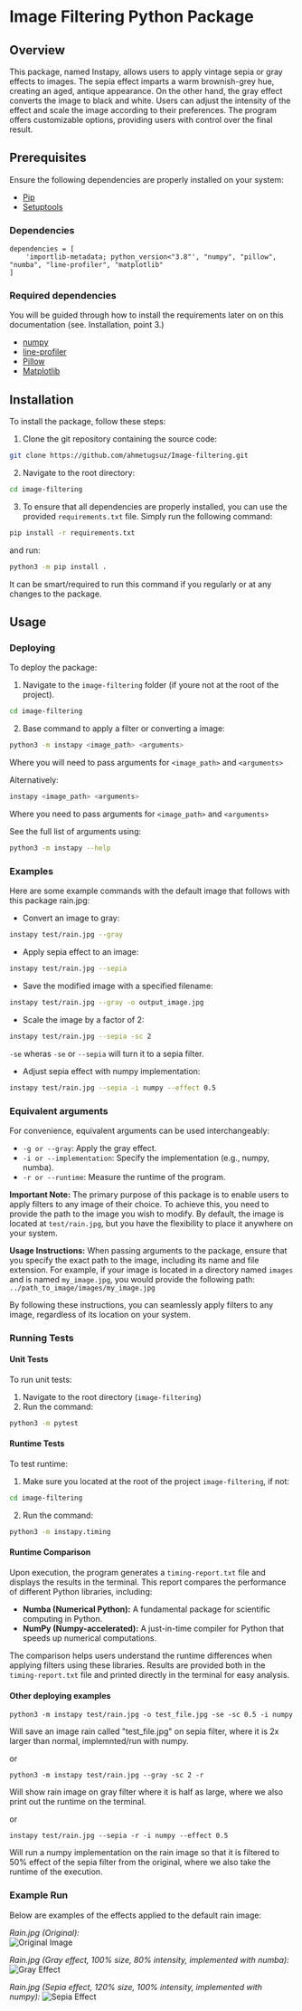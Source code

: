 # Image Filtering Python Package

## Overview

This package, named Instapy, allows users to apply vintage sepia or gray effects to images. The sepia effect imparts a warm brownish-grey hue, creating an aged, antique appearance. On the other hand, the gray effect converts the image to black and white. Users can adjust the intensity of the effect and scale the image according to their preferences. The program offers customizable options, providing users with control over the final result.

## Prerequisites

Ensure the following dependencies are properly installed on your system:

* [Pip](https://pypi.org/project/pip/)
* [Setuptools](https://pypi.org/project/setuptools/)

### Dependencies
```
dependencies = [
    'importlib-metadata; python_version<"3.8"', "numpy", "pillow", "numba", "line-profiler", "matplotlib"
]
```
### Required dependencies
You will be guided through how to install the requirements later on on this documentation (see. Installation, point 3.)

* [numpy](https://numpy.org/)
* [line-profiler](https://pypi.org/project/line-profiler/)
* [Pillow](https://pillow.readthedocs.io/en/stable/)
* [Matplotlib](https://matplotlib.org)

## Installation

To install the package, follow these steps:

1. Clone the git repository containing the source code:  
```bash 
git clone https://github.com/ahmetugsuz/Image-filtering.git
```    

2. Navigate to the root directory:
```bash 
cd image-filtering
```    

3. To ensure that all dependencies are properly installed, you can use the provided `requirements.txt` file. Simply run the following command:
```bash
pip install -r requirements.txt
```   
and run:  

```bash 
python3 -m pip install .
```   
It can be smart/required to run this command if you regularly or at any changes to the package. 

## Usage

### Deploying

To deploy the package:
1. Navigate to the `image-filtering` folder (if youre not at the root of the project).
```bash 
cd image-filtering
```    

2. Base command to apply a filter or converting a image:  
```bash
python3 -m instapy <image_path> <arguments>  
```  
Where you will need to pass arguments for `<image_path>` and `<arguments>`  

Alternatively:
```bash
instapy <image_path> <arguments>
```  

Where you need to pass arguments for `<image_path>` and `<arguments>`   

See the full list of arguments using:  
```bash 
python3 -m instapy --help
```   

### Examples

Here are some example commands with the default image that follows with this package rain.jpg:

* Convert an image to gray:  
```bash
instapy test/rain.jpg --gray
```   

* Apply sepia effect to an image:  
```bash 
instapy test/rain.jpg --sepia
```

* Save the modified image with a specified filename:
```bash 
instapy test/rain.jpg --gray -o output_image.jpg
```    

* Scale the image by a factor of 2:  
```bash 
instapy test/rain.jpg --sepia -sc 2
```  

`-se` wheras `-se` or `--sepia` will turn it to a sepia filter.

* Adjust sepia effect with numpy implementation:
```bash 
instapy test/rain.jpg --sepia -i numpy --effect 0.5
```   

### Equivalent arguments

For convenience, equivalent arguments can be used interchangeably:

* `-g or --gray`: Apply the gray effect.
* `-i or --implementation`: Specify the implementation (e.g., numpy, numba).
* `-r or --runtime`: Measure the runtime of the program.

**Important Note:**
The primary purpose of this package is to enable users to apply filters to any image of their choice. To achieve this, you need to provide the path to the image you wish to modify. By default, the image is located at `test/rain.jpg`, but you have the flexibility to place it anywhere on your system.

**Usage Instructions:**
When passing arguments to the package, ensure that you specify the exact path to the image, including its name and file extension. For example, if your image is located in a directory named `images` and is named `my_image.jpg`, you would provide the following path:
`../path_to_image/images/my_image.jpg`

By following these instructions, you can seamlessly apply filters to any image, regardless of its location on your system.


### Running Tests

#### Unit Tests
To run unit tests:
1. Navigate to the root directory (`image-filtering`)
2. Run the command:  
```bash 
python3 -m pytest
```   

#### Runtime Tests
To test runtime:
1. Make sure you located at the root of the project `image-filtering`, if not:
```bash 
cd image-filtering
```   

2. Run the command:  
```bash 
python3 -m instapy.timing
```   

#### Runtime Comparison

Upon execution, the program generates a `timing-report.txt` file and displays the results in the terminal. This report compares the performance of different Python libraries, including:

* **Numba (Numerical Python):** A fundamental package for scientific computing in Python.
* **NumPy (Numpy-accelerated):** A just-in-time compiler for Python that speeds up numerical computations.

The comparison helps users understand the runtime differences when applying filters using these libraries. Results are provided both in the `timing-report.txt` file and printed directly in the terminal for easy analysis.


#### Other deploying examples  

    python3 -m instapy test/rain.jpg -o test_file.jpg -se -sc 0.5 -i numpy   

Will save an image rain called "test_file.jpg" on sepia filter, where it is 2x larger than normal, implemnted/run with numpy.

or

    python3 -m instapy test/rain.jpg --gray -sc 2 -r  

Will show rain image on gray filter where it is half as large, where we also print out the runtime on the terminal.

or   

    instapy test/rain.jpg --sepia -r -i numpy --effect 0.5  

Will run a numpy implementation on the rain image so that it is filtered to 50% effect of the sepia filter from the original, where we also take the runtime of the execution.

### Example Run

Below are examples of the effects applied to the default rain image:

*Rain.jpg (Original):*  
![Original Image](https://github.com/ahmetugsuz/Image-filtering/blob/main/test/rain.jpg)

*Rain.jpg (Gray effect, 100% size, 80% intensity, implemented with numba):*  
![Gray Effect](https://github.com/ahmetugsuz/Image-filtering/blob/main/grayeffect.jpg)

*Rain.jpg (Sepia effect, 120% size, 100% intensity, implemented with numpy):*
![Sepia Effect](https://github.com/ahmetugsuz/Image-filtering/blob/main/sepiaeffect.jpg)




